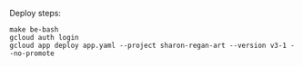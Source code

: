 Deploy steps:

    make be-bash
    gcloud auth login
    gcloud app deploy app.yaml --project sharon-regan-art --version v3-1 --no-promote
